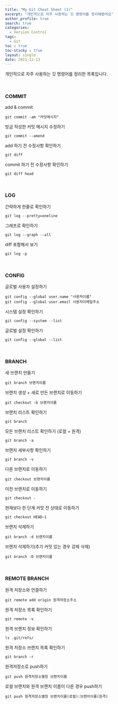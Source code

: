 ```yaml
---
title: "My Git Cheat Sheet (1)"
excerpt: "개인적으로 자주 사용하는 깃 명령어를 정리해봤어요"
author_profile: true
search: true
categories: 
  - Version Control
tags: 
  - Git
toc : true
toc-sticky : true
layout: single
date: 2021-12-13
---
```




개인적으로 자주 사용하는 깃 명령어를 정리한 목록입니다.    

​    

### **COMMIT**      

add & commit   

```
git commit -am "커밋메시지"   
```

방금 작성한 커밋 메시지 수정하기   

``` 
git commit --amend
```

add 하기 전 수정사항 확인하기   

```
git diff  
```

commit 하기 전 수정사항 확인하기   

``` 
git diff head
```

​      

### **LOG**      

간략하게 한줄로 확인하기   

```
git log --pretty=oneline 
```

그래프로 확인하기   

```
git log --graph --all
```

diff 포함해서 보기   

``` 
git log -p
```

​      

### **CONFIG**   

글로벌 사용자 설정하기

```
git config --global user.name "사용자이름"
git config --global user.email 사용자이메일주소
```

시스템 설정 확인하기

```
git config --system --list
```

글로벌 설정 확인하기

``` 
git config --global --list
```

​         

### **BRANCH**     

새 브랜치 만들기    

```
git branch 브랜치이름
```

브랜치 생성 + 새로 만든 브랜치로 이동하기   

```
git checkout -b 브랜치이름
```

브랜치 리스트 확인하기      

```
git branch
```

모든 브랜치 리스트 확인하기 (로컬 + 원격)   

```
git branch -a
```

브랜치 세부사항 확인하기   

```
git branch -v
```

다른 브랜치로 이동하기   

``` 
git checkout 브랜치이름
```

이전 브랜치로 이동하기   

```
git checkout -
```

현재보다 한 단계 커밋 전 상태로 이동하기   

```
git checkout HEAD~1
```

브랜치 삭제하기   

```
git branch -d 브랜치이름
```

브랜치 삭제하기(추가 커밋 있는 경우 강제 삭제)   

```
git branch -D 브랜치이름
```

​        

### **REMOTE BRANCH**   

원격 저장소와 연결하기   

``` 
git remote add origin 원격저장소주소
```

원격 저장소 목록 확인하기   

```
git remote -v
```

원격 브랜치 정보 확인하기   

```
ls .git/refs/
```

원격 저장소 브랜치 목록 확인하기   

```
git branch -r
```

원격저장소로 push하기   

```
git push 원격저장소별칭 브랜치이름
```

로컬 브랜치와 원격 브랜치 이름이 다른 경우 push하기   

```
git push 원격저장소별칭 브랜치이름(로컬):브랜치이름(원격)
```

   

